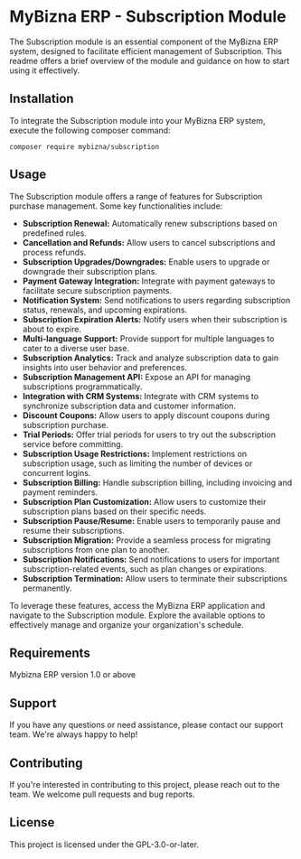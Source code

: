 # MyBizna ERP - Subscription Module

The Subscription module is an essential component of the MyBizna ERP system, designed to facilitate efficient management of Subscription. This readme offers a brief overview of the module and guidance on how to start using it effectively.

## Installation 
To integrate the Subscription module into your MyBizna ERP system, execute the following composer command:

```
composer require mybizna/subscription
```

## Usage
The Subscription module offers a range of features for Subscription purchase management. Some key functionalities include:

- **Subscription Renewal:** Automatically renew subscriptions based on predefined rules.
- **Cancellation and Refunds:** Allow users to cancel subscriptions and process refunds.
- **Subscription Upgrades/Downgrades:** Enable users to upgrade or downgrade their subscription plans.
- **Payment Gateway Integration:** Integrate with payment gateways to facilitate secure subscription payments.
- **Notification System:** Send notifications to users regarding subscription status, renewals, and upcoming expirations.
- **Subscription Expiration Alerts:** Notify users when their subscription is about to expire.
- **Multi-language Support:** Provide support for multiple languages to cater to a diverse user base.
- **Subscription Analytics:** Track and analyze subscription data to gain insights into user behavior and preferences.
- **Subscription Management API:** Expose an API for managing subscriptions programmatically.
- **Integration with CRM Systems:** Integrate with CRM systems to synchronize subscription data and customer information.
- **Discount Coupons:** Allow users to apply discount coupons during subscription purchase.
- **Trial Periods:** Offer trial periods for users to try out the subscription service before committing.
- **Subscription Usage Restrictions:** Implement restrictions on subscription usage, such as limiting the number of devices or concurrent logins.
- **Subscription Billing:** Handle subscription billing, including invoicing and payment reminders.
- **Subscription Plan Customization:** Allow users to customize their subscription plans based on their specific needs.
- **Subscription Pause/Resume:** Enable users to temporarily pause and resume their subscriptions.
- **Subscription Migration:** Provide a seamless process for migrating subscriptions from one plan to another.
- **Subscription Notifications:** Send notifications to users for important subscription-related events, such as plan changes or expirations.
- **Subscription Termination:** Allow users to terminate their subscriptions permanently.


To leverage these features, access the MyBizna ERP application and navigate to the Subscription module. Explore the available options to effectively manage and organize your organization's schedule.

## Requirements
Mybizna ERP version 1.0 or above

## Support
If you have any questions or need assistance, please contact our support team. We're always happy to help!

## Contributing
If you're interested in contributing to this project, please reach out to the team. We welcome pull requests and bug reports.

## License
This project is licensed under the GPL-3.0-or-later.

